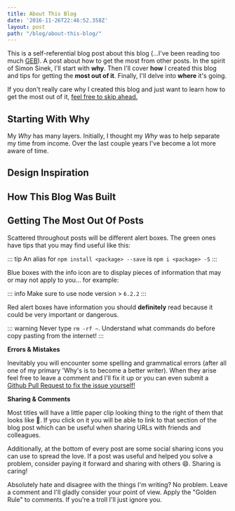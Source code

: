 ```yaml
---
title: About This Blog
date: '2016-11-26T22:46:52.358Z'
layout: post
path: "/blog/about-this-blog/"
---
```


This is a self-referential blog post about this blog (...I've been reading too much [GEB](https://www.amazon.com/G%C3%B6del-Escher-Bach-Eternal-Golden/dp/0465026567)).  A post about how to get the most from other posts.
In the spirit of Simon Sinek, I'll start with **why**.  Then
I'll cover **how** I created this blog and tips for getting the **most out of it**.
Finally, I'll delve into **where** it's going.  

If you don't really care why I created this blog and just want to learn how to
get the most out of it, [feel free to skip ahead.](#getting-the-most-out-of-posts)

## Starting With Why
My _Why_ has many layers.  Initially, I thought my _Why_ was to help separate my
time from income.  Over the last couple years I've become a lot more aware of
time.  

## Design Inspiration

## How This Blog Was Built

## Getting The Most Out Of Posts

Scattered throughout posts will be different alert boxes.  The green ones have
tips that you may find useful like this:

::: tip
An alias for `npm install <package> --save` is `npm i <package> -S`
:::

Blue boxes with the info icon are to display pieces of information that may or
may not apply to you... for example:

::: info
Make sure to use node version > `6.2.2`
:::

Red alert boxes have information you should **definitely** read because it could
be very important or dangerous.

::: warning
Never type `rm -rf ~`. Understand what commands do before copy pasting from the
internet!
:::

**Errors & Mistakes** 

Inevitably you will encounter some spelling and grammatical errors (after all
one of my primary 'Why's is to become a better writer).  When they arise feel
free to leave a comment and I'll fix it up or you can even submit a [Github Pull
Request to fix the issue yourself!](https://github.com/SpencerCDixon/blog/pulls)

**Sharing & Comments** 

Most titles will have a little paper clip looking thing to the right of them that
looks like 🔗.  If you click on it you will be able to link to that section of
the blog post which can be useful when sharing URLs with friends and colleagues.

Additionally, at the bottom of every post are some social sharing icons you can
use to spread the love.  If a post was useful and helped you solve a problem,
consider paying it forward and sharing with others :smile:.  Sharing is caring!  

Absolutely hate and disagree with the things I'm writing?  No problem.  Leave a
comment and I'll gladly consider your point of view.  Apply the "Golden Rule" to
comments.  If you're a troll I'll just ignore you.
